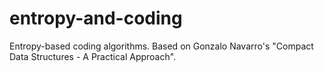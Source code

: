 # entropy-and-coding
Entropy-based coding algorithms. Based on Gonzalo Navarro's "Compact Data Structures - A Practical Approach".
